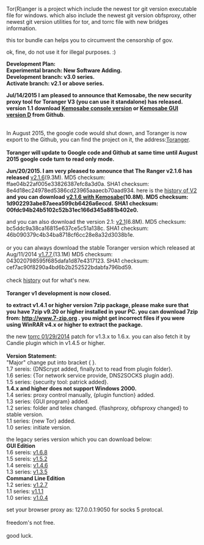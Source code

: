 Tor(R)anger is a project which include the newest tor git version executable file for windows. which also include the newest git version obfsproxy, other newest git version utilities for tor, and torrc file with new bridges information.

this tor bundle can helps you to circumvent the censorship of gov.

ok, fine, do not use it for illegal purposes. :)

**Development Plan:**<br>
<b>Experimental branch: New Software Adding.</b><br>
<b>Development branch: v3.0 series.</b><br>
<b>Activate branch: v2.1 or above series.</b><br>

<b>Jul/14/2015 I am pleased to announce that Kemosabe, the new security proxy tool for Toranger V3 (you can use it standalone) has released. version 1.1</b>
<b>download <a href='https://github.com/DarkSpyCyber/toranger/raw/master/kemosabe_console_v1.1.7z'>Kemosabe console version</a> or <a href='https://github.com/DarkSpyCyber/toranger/raw/master/kemosabe_gui_d.7z'>Kemosabe GUI version D</a> from Github</b>.<br><br>

In August 2015, the google code would shut down, and Toranger is now export to the Github, you can find the project on it, the address:<a href='https://github.com/DarkSpyCyber/toranger'>Toranger</a>.<br><br>
<b>Toranger will update to Google code and Github at same time until August 2015 google code turn to read only mode.</b>

<b>Jun/20/2015. I am very pleased to announce that The Ranger v2.1.6 has released</b>
<a href='https://github.com/DarkSpyCyber/toranger/raw/master/Toranger_V2.1.6.7z'>v2.1.6</a>(9.3M). MD5 checksum: ffae04b22af005e33826387efc8a3d0a. SHA1 checksum: 8e4d18ec24978ed5386cd23965aaaecb70aad934. here is the <a href='https://github.com/DarkSpyCyber/toranger/blob/master/history_v2.txt'>history of V2</a><br>
<b>and you can download <a href='https://github.com/DarkSpyCyber/toranger/raw/master/Toranger_V2.1.6_kemosabe_bundle.7z'>v2.1.6 with Kemosabe</a>(10.8M). MD5 checksum: 1d902293abe87aeea599cb6426a6eccd. SHA1 checksum: 00fdc94b24b5102c52b31ec166d345a881b402e0.</b>

and you can also download the version 2.1: <a href='https://toranger.googlecode.com/svn/trunk/Toranger_V2.1.7z'>v2.1</a>(6.8M). MD5 checksum: bc5ddc9a38ca16815e637ce5c51a138c. SHA1 checksum: 46b090379c4b34ba8718cf6cc28e8a32d3038b1e.<br>
<br>
or you can always download the stable Toranger version which released at Aug/11/2014 <a href='https://toranger.googlecode.com/svn/trunk/Toranger_v1.7.7.7z'>v1.7.7</a>,(13.1M) MD5 checksum: 043020798595f685dafa1d87e4317123. SHA1 checksum: cef7ac90f8290a4bd6b2b252522bdabfa796bd59.<br>
<br>
check <a href='https://toranger.googlecode.com/svn/trunk/history.txt'>history</a> out for what's new.<br>
<br>
<b>Toranger v1 development is now closed.</b>

<b>to extract v1.4.1 or higher version 7zip package, please make sure that you have 7zip v9.20 or higher installed in your PC. you can download 7zip from: <a href='http://www.7-zip.org'>http://www.7-zip.org</a> . you might get incorrect files if you were using WinRAR v4.x or higher to extract the package.</b><br>


the new <a href='https://toranger.googlecode.com/svn/trunk/torrc.zip'>torrc 01/29/2014</a> patch for v1.3.x to 1.6.x. you can also fetch it by Candie plugin which in v1.4.5 or higher.<br>
<br>
<b>Version Statement:</b><br>
"Major" change put into bracket { }.<br>
1.7 sereis: {DNScrypt added, finally.txt to read from plugin folder}.<br>
1.6 series: {Tor network service provide, DNS2SOCKS plugin add}.<br>
1.5 series: {security tool: patrick added}.<br>
<b>1.4.x and higher does not support Windows 2000.</b><br>
1.4 series: proxy control manually, {plugin function} added.<br>
1.3 series: {GUI program} added.<br>
1.2 series: folder and telex changed. {flashproxy, obfsproxy changed} to stable version.<br>
1.1 series: {new Tor} added.<br>
1.0 series: initiate version.<br>

the legacy series version which you can download below:<br>
<b>GUI Edition</b><br>
1.6 sereis: <a href='https://toranger.googlecode.com/svn/trunk/Toranger_v1.6.8.7z'>v1.6.8</a><br>
1.5 sereis: <a href='https://toranger.googlecode.com/svn/trunk/Toranger_v1.5.2.7z'>v1.5.2</a><br>
1.4 sereis: <a href='https://toranger.googlecode.com/svn/trunk/Toranger_v1.4.6.7z'>v1.4.6</a><br>
1.3 series: <a href='https://toranger.googlecode.com/svn/trunk/Toranger_v1.3.5.7z'>v1.3.5</a><br>
<b>Command Line Edition</b><br>
1.2 series: <a href='https://toranger.googlecode.com/svn/trunk/Toranger_v1.2.7.7z'>v1.2.7</a><br>
1.1 series: <a href='https://toranger.googlecode.com/svn/trunk/Toranger_v1.1.1.zip'>v1.1.1</a><br>
1.0 series: <a href='https://toranger.googlecode.com/svn/trunk/Toranger_v1.0.4.zip'>v1.0.4</a>

set your browser proxy as: 127.0.0.1:9050 for socks 5 protocal.<br>
<br>
freedom's not free.<br>
<br>
good luck.